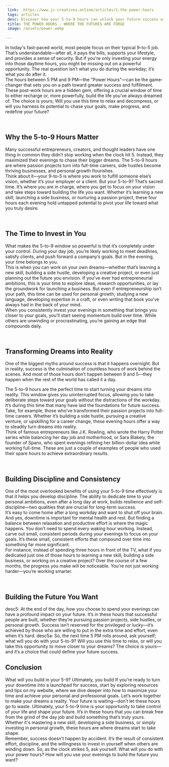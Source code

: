 ```yaml
---
 link:  https://www.jc-creatives.online/articles/1-the-power-hours
 tags: articles
 desc: Discover how your 5-to-9 hours can unlock your future success with strategies to turn your evenings into powerful steps toward your dreams.
 title: THE POWER HOURS - WHERE THE FUTURES ARE FORGE
 image: /assets/power.webp
 
---
```

In today's fast-paced world, most people focus on their typical 9-to-5 job. That’s understandable—after all, it pays the bills, supports your lifestyle, and provides a sense of security. But if you're only investing your energy into those daytime hours, you might be missing out on a powerful opportunity. The real question isn’t what you do during the workday; it’s what you do after it. 
 <br>
The hours between 5 PM and 9 PM—the "Power Hours"—can be the game-changer that sets you on a path toward greater success and fulfillment.
These post-work hours are a hidden gem, offering a crucial window of time to either recharge or, more powerfully, build the life you’ve always dreamed of. The choice is yours; Will you use this time to relax and decompress, or will you harness its potential to chase your goals, make progress, and redefine your future?

<br>

 ## Why the 5-to-9 Hours Matter 
 Many successful entrepreneurs, creators, and thought leaders have one thing in common they didn’t stop working when the clock hit 5. Instead, they maximized their evenings to chase their bigger dreams. The 5-to-9 hours are where passion projects turn into full-time careers, side hustles become thriving businesses, and personal growth flourishes.
 <br>
 Think about it—your 9-to-5 is where you work to fulfill someone else’s vision, whether it’s your employer or a client. But your 5-to-9? That’s sacred time. It’s where you are in charge, where you get to focus on your vision and take steps toward building the life you want. Whether it’s learning a new skill, launching a side business, or nurturing a passion project, these four hours each evening hold untapped potential to pivot your life toward what you truly desire.
 
 <br>

 ## The Time to Invest in You
What makes the 5-to-9 window so powerful is that it’s completely under your control. During your day job, you’re likely working to meet deadlines, satisfy clients, and push forward a company’s goals. But in the evening, your time belongs to you. 
<br>
This is when you can work on your own dreams—whether that’s learning a new skill, building a side hustle, developing a creative project, or even just planning out the future you envision. If you’ve ever had entrepreneurial ambitions, this is your time to explore ideas, research opportunities, or lay the groundwork for launching a business. But even if entrepreneurship isn’t your path, this time can be used for personal growth; studying a new language, developing expertise in a craft, or even writing that book you’ve always had in the back of your mind. 
<br>
 When you consistently invest your evenings in something that brings you closer to your goals, you’ll start seeing momentum build over time. While others are unwinding or procrastinating, you’re gaining an edge that compounds daily.

<br>

## Transforming Dreams into Reality
One of the biggest myths around success is that it happens overnight. But in reality, success is the culmination of countless hours of work behind the scenes. And most of those hours don’t happen between 9 and 5—they happen when the rest of the world has called it a day. 
<br>

The 5-to-9 hours are the perfect time to start turning your dreams into reality. This window gives you uninterrupted focus, allowing you to take deliberate steps toward your goals without the distractions of the workday. It’s during this time that many have laid the foundations for future success.
 <br>
 Take, for example, those who’ve transformed their passion projects into full-time careers. Whether it’s building a side hustle, pursuing a creative venture, or upskilling for a career change, these evening hours offer a way to steadily turn dreams into reality.
 <br>
Think of famous entrepreneurs like J.K. Rowling, who wrote the Harry Potter series while balancing her day job and motherhood, or Sara Blakely, the founder of Spanx, who spent evenings refining her billion-dollar idea while working full-time. These are just a couple of examples of people who used their spare hours to achieve extraordinary results.

<br>

 ## Building Discipline and Consistency
 One of the most overlooked benefits of using your 5-to-9 time effectively is that it helps you develop discipline. The ability to dedicate time to your personal ambitions, even after a long day at work, builds resilience and self-discipline—two qualities that are crucial for long-term success.
 <br>
    It’s easy to come home after a long workday and want to shut off your brain. And yes, downtime is important for mental health and rest. But finding a balance between relaxation and productive effort is where the magic happens. You don’t need to spend every waking hour working. Instead, carve out small, consistent periods during your evenings to focus on your goals. It’s these small, consistent efforts that compound over time into something far more significant.
  <br>
   For instance, instead of spending three hours in front of the TV, what if you dedicated just one of those hours to learning a new skill, building a side business, or working on a creative project? Over the course of a few months, the progress you make will be noticeable. You’re not just working harder—you’re working smarter.

 <br>

 ## Building the Future You Want
 desc5: At the end of the day, how you choose to spend your evenings can have a profound impact on your future. It’s in these hours that successful people are built, whether they’re pursuing passion projects, side hustles, or personal growth. Success isn’t reserved for the privileged or lucky—it’s achieved by those who are willing to put in the extra time and effort, even when it’s hard.
 desc5a: So, the next time 5 PM rolls around, ask yourself; what will you do with your 5-to-9? Will you use this time to relax, or will you take this opportunity to move closer to your dreams? The choice is yours—and it’s a choice that could define your future success.
<br>

 
## Conclusion

What will you build in your 5-9? Ultimately, you build  If you’re ready to turn your downtime into a launchpad for success, start by exploring resources and tips on my website, where we dive deeper into how to maximize your time and achieve your personal and professional goals. Let’s work together to make your dreams a reality. Your future is waiting—don’t let these hours go to waste. Ultimately, your 5-to-9 time is your opportunity to take control of your life and shape your future. It’s in these hours that you can break free from the grind of the day job and build something that’s truly yours. Whether it's mastering a new skill, developing a side business, or simply investing in personal growth, these hours are where dreams start to take shape.
 <br>
 Remember, success doesn’t happen by accident. It’s the result of consistent effort, discipline, and the willingness to invest in yourself when others are winding down. So, as the clock strikes 5, ask yourself. What will you do with your power hours? How will you use your evenings to build the future you want?
 